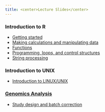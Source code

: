 ```yaml
---
title: <center>Lecture Slides</center>
---
```


### Introduction to R

- <a href="http://www.academia.edu/3700746/Getting_Started_in_R" target="_blank">Getting started</a>
- <a href="http://www.academia.edu/3700757/Making_Calculations_and_Manipulating_Data_in_R" target="_blank">Making calculations and manipulating data</a>
- <a href="http://www.academia.edu/1749368/Functions_in_R" target="_blank">Functions</a>
- <a href="http://www.academia.edu/5169602/Programming_Loops_and_Control_Structures_in_R" target="_blank">Programming, loops, and control structures</a>
- <a href="http://www.academia.edu/1744442/String_processing_with_R" target="_blank">String processing</a>

### Introduction to UNIX

- <a href="http://www.academia.edu/1745095/Introduction_to_LINUX_UNIX" target="_blank">Introduction to LINUX/UNIX

### Genomics Analysis

- <a href="https://www.slideshare.net/ElanaFertig/bioinformatics-workflows-and-study-design" target="_blank">Study design and batch correction</a>
